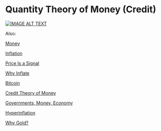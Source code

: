 # Quantity Theory of Money (Credit)

[![IMAGE ALT TEXT](http://img.youtube.com/vi/q59tZKP0HME/0.jpg)](http://www.youtube.com/watch?v=q59tZKP0HME)

Also:

[Money](../../2012/01/money.md)

[Inflation](https://www.youtube.com/watch?v=gi7jx5IJtik)

[Price Is a Signal](https://www.youtube.com/watch?v=aBYzvPbIFNw)

[Why Inflate](https://www.youtube.com/watch?v=E6A_WpUY2LI)

[Bitcoin](../../2016/11/bitcoin.md)

[Credit Theory of Money](../../2011/11/credit-theory-of-money.md)

[Governments, Money, Economy](../../2018/06/governments-money-economy.md)

[Hyperinflation](../../2016/03/hyperinflation.md)

[Why Gold?](../../2012/01/why-gold.md)





